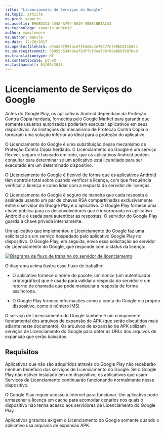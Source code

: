 ```yaml
---
title: "Licenciamento de Serviços do Google"
ms.topic: article
ms.prod: xamarin
ms.assetid: E96BDCC3-454A-A797-5819-905E2BB1AC41
ms.technology: xamarin-android
author: mgmclemore
ms.author: mamcle
ms.date: 12/20/2017
ms.openlocfilehash: d4ed2df994ace7f6de5ade78577e759bb811565c
ms.sourcegitcommit: 30055c534d9caf5dffcfdeafd6f08e666fb870a8
ms.translationtype: HT
ms.contentlocale: pt-BR
ms.lasthandoff: 03/09/2018
---
```

# <a name="google-licensing-services"></a>Licenciamento de Serviços do Google

Antes do Google Play, os aplicativos Android dependiam da Proteção Contra Cópia herdada, fornecida pelo Google Market para garantir que somente usuários autorizados poderiam executar aplicativos em seus dispositivos. As limitações do mecanismo de Proteção Contra Cópia o tornaram uma solução inferior ao ideal para a proteção do aplicativo.

O Licenciamento do Google é uma substituição desse mecanismo de Proteção Contra Cópia herdado.
O Licenciamento do Google é um serviço flexível, seguro e baseado em rede, que os aplicativos Android podem consultar para determinar se um aplicativo está licenciado para ser executado em um determinado dispositivo.

O Licenciamento do Google é flexível de forma que os aplicativos Android têm controle total sobre quando verificar a licença, com que frequência verificar a licença e como lidar com a resposta do servidor de licenças.

O Licenciamento do Google é seguro de maneira que cada resposta é assinada usando um par de chaves RSA compartilhadas exclusivamente entre o servidor do Google Play e o aplicativo. O Google Play fornece uma chave pública para os desenvolvedores que é incorporada no aplicativo Android e é usada para autenticar as respostas. O servidor do Google Play guarda a chave privada internamente.

Um aplicativo que implementou o Licenciamento do Google faz uma solicitação a um serviço hospedado pelo aplicativo Google Play no dispositivo. O Google Play, em seguida, envia essa solicitação ao servidor de Licenciamento do Google, que responde com o status da licença: 

[![Diagrama de fluxo de trabalho do servidor de licenciamento](google-licensing-services-images/gp-licensing-service-overview.png)](google-licensing-services-images/gp-licensing-service-overview.png#lightbox)

O diagrama acima ilustra esse fluxo de trabalho: 

-   O aplicativo fornece o nome do pacote, um *nonce* (um autenticador criptográfico) que é usado para validar a resposta do servidor e um retorno de chamada que pode manipular a resposta de forma assíncrona. 

-   O Google Play fornece informações como a conta do Google e o próprio dispositivo, como o número IMSI. 

O serviço de Licenciamento do Google também é um componente fundamental dos arquivos de expansão de APK (que serão discutidos mais adiante neste documento). Os arquivos de expansão de APK utilizam serviços de Licenciamento do Google para obter as URLs dos arquivos de expansão que serão baixados.


## <a name="requirements"></a>Requisitos

Aplicativos que não são adquiridos através do Google Play não receberão nenhum benefício dos serviços de Licenciamento do Google. Se o Google Play não estiver instalado em um dispositivo, os aplicativos que usam Serviços de Licenciamento continuarão funcionando normalmente nesse dispositivo.

O Google Play requer acesso à Internet para funcionar. Um aplicativo pode armazenar a licença em cache para acomodar cenários nos quais o dispositivo não tenha acesso aos servidores de Licenciamento do Google Play.

Aplicativos gratuitos exigem o Licenciamento do Google somente quando o aplicativo usa arquivos de expansão APK.
